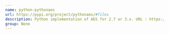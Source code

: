 ```yaml
---
name: python-pythonaes
url: https://pypi.org/project/pythonaes/#files
description: Python implementation of AES for 2.7 or 3.x. URL : https://pypi.org/project/pythonaes/#files Groups : None
group: None
---
```

